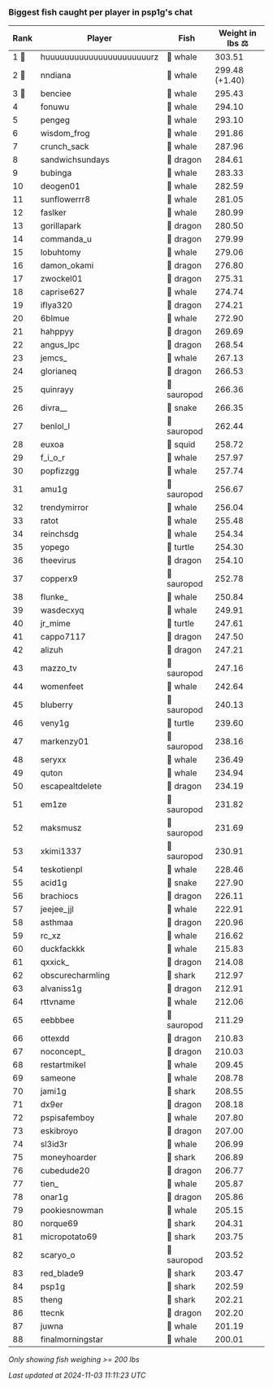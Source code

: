### Biggest fish caught per player in psp1g's chat
| Rank | Player | Fish | Weight in lbs ⚖️ |
|------|--------|-----------|---------|
| 1 🥇  | huuuuuuuuuuuuuuuuuuuuuurz | 🐳 whale | 303.51 |
| 2 🥈  | nndiana | 🐳 whale | 299.48 (+1.40) |
| 3 🥉  | benciee | 🐳 whale | 295.43 |
| 4  | fonuwu | 🐳 whale | 294.10 |
| 5  | pengeg | 🐳 whale | 293.10 |
| 6  | wisdom_frog | 🐳 whale | 291.86 |
| 7  | crunch_sack | 🐳 whale | 287.96 |
| 8  | sandwichsundays | 🐉 dragon | 284.61 |
| 9  | bubinga | 🐳 whale | 283.33 |
| 10  | deogen01 | 🐳 whale | 282.59 |
| 11  | sunflowerrr8 | 🐳 whale | 281.05 |
| 12  | faslker | 🐳 whale | 280.99 |
| 13  | gorillapark | 🐉 dragon | 280.50 |
| 14  | commanda_u | 🐉 dragon | 279.99 |
| 15  | lobuhtomy | 🐳 whale | 279.06 |
| 16  | damon_okami | 🐉 dragon | 276.80 |
| 17  | zwockel01 | 🐉 dragon | 275.31 |
| 18  | caprise627 | 🐳 whale | 274.74 |
| 19  | iflya320 | 🐉 dragon | 274.21 |
| 20  | 6blmue | 🐳 whale | 272.90 |
| 21  | hahppyy | 🐉 dragon | 269.69 |
| 22  | angus_lpc | 🐉 dragon | 268.54 |
| 23  | jemcs_ | 🐳 whale | 267.13 |
| 24  | glorianeq | 🐉 dragon | 266.53 |
| 25  | quinrayy | 🦕 sauropod | 266.36 |
| 26  | divra__ | 🐍 snake | 266.35 |
| 27  | benlol_l | 🦕 sauropod | 262.44 |
| 28  | euxoa | 🦑 squid | 258.72 |
| 29  | f_i_o_r | 🐳 whale | 257.97 |
| 30  | popfizzgg | 🐳 whale | 257.74 |
| 31  | amu1g | 🦕 sauropod | 256.67 |
| 32  | trendymirror | 🐳 whale | 256.04 |
| 33  | ratot | 🐳 whale | 255.48 |
| 34  | reinchsdg | 🐳 whale | 254.34 |
| 35  | yopego | 🐢 turtle | 254.30 |
| 36  | theevirus | 🐉 dragon | 254.10 |
| 37  | copperx9 | 🦕 sauropod | 252.78 |
| 38  | flunke_ | 🐳 whale | 250.84 |
| 39  | wasdecxyq | 🐳 whale | 249.91 |
| 40  | jr_mime | 🐢 turtle | 247.61 |
| 41  | cappo7117 | 🐉 dragon | 247.50 |
| 42  | alizuh | 🐉 dragon | 247.21 |
| 43  | mazzo_tv | 🦕 sauropod | 247.16 |
| 44  | womenfeet | 🐳 whale | 242.64 |
| 45  | bluberry | 🦕 sauropod | 240.13 |
| 46  | veny1g | 🐢 turtle | 239.60 |
| 47  | markenzy01 | 🦕 sauropod | 238.16 |
| 48  | seryxx | 🐳 whale | 236.49 |
| 49  | quton | 🐳 whale | 234.94 |
| 50  | escapealtdelete | 🐉 dragon | 234.19 |
| 51  | em1ze | 🦕 sauropod | 231.82 |
| 52  | maksmusz | 🦕 sauropod | 231.69 |
| 53  | xkimi1337 | 🦕 sauropod | 230.91 |
| 54  | teskotienpl | 🐳 whale | 228.46 |
| 55  | acid1g | 🐍 snake | 227.90 |
| 56  | brachiocs | 🐉 dragon | 226.11 |
| 57  | jeejee_jjl | 🐳 whale | 222.91 |
| 58  | asthmaa | 🐉 dragon | 220.96 |
| 59  | rc_xz | 🐳 whale | 216.62 |
| 60  | duckfackkk | 🐳 whale | 215.83 |
| 61  | qxxick_ | 🐉 dragon | 214.08 |
| 62  | obscurecharmling | 🦈 shark | 212.97 |
| 63  | alvaniss1g | 🐉 dragon | 212.91 |
| 64  | rttvname | 🐳 whale | 212.06 |
| 65  | eebbbee | 🦕 sauropod | 211.29 |
| 66  | ottexdd | 🐉 dragon | 210.83 |
| 67  | noconcept_ | 🐉 dragon | 210.03 |
| 68  | restartmikel | 🐳 whale | 209.45 |
| 69  | sameone | 🐳 whale | 208.78 |
| 70  | jami1g | 🦈 shark | 208.55 |
| 71  | dx9er | 🐉 dragon | 208.18 |
| 72  | pspisafemboy | 🐳 whale | 207.80 |
| 73  | eskibroyo | 🐉 dragon | 207.00 |
| 74  | sl3id3r | 🐳 whale | 206.99 |
| 75  | moneyhoarder | 🦈 shark | 206.89 |
| 76  | cubedude20 | 🐉 dragon | 206.77 |
| 77  | tien_ | 🐳 whale | 205.87 |
| 78  | onar1g | 🐉 dragon | 205.86 |
| 79  | pookiesnowman | 🐳 whale | 205.15 |
| 80  | norque69 | 🦈 shark | 204.31 |
| 81  | micropotato69 | 🦈 shark | 203.75 |
| 82  | scaryo_o | 🦕 sauropod | 203.52 |
| 83  | red_blade9 | 🦈 shark | 203.47 |
| 84  | psp1g | 🦈 shark | 202.59 |
| 85  | theng | 🦈 shark | 202.21 |
| 86  | ttecnk | 🐉 dragon | 202.20 |
| 87  | juwna | 🐳 whale | 201.19 |
| 88  | finalmorningstar | 🐳 whale | 200.01 |

_Only showing fish weighing >= 200 lbs_

_Last updated at 2024-11-03 11:11:23 UTC_
